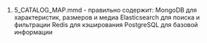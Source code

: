 1. 5_CATALOG_MAP.mmd - правильно содержит:
MongoDB для характеристик, размеров и медиа
Elasticsearch для поиска и фильтрации
Redis для кэширования
PostgreSQL для базовой информации
